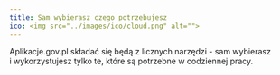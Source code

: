 ```yaml
---
title: Sam wybierasz czego potrzebujesz
ico: <img src="../images/ico/cloud.png" alt="">
---
```

Aplikacje.gov.pl składać się będą z&nbsp;licznych narzędzi - sam wybierasz i&nbsp;wykorzystujesz tylko te, które są potrzebne w&nbsp;codziennej pracy.
